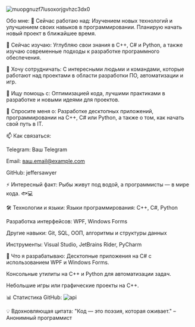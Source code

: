 ![muopgnuzf7lusoxorjgvhzc3dx0](https://github.com/user-attachments/assets/64a77ff5-0ff1-4a40-be0a-633af1c23842)



Обо мне:
🔭 Сейчас работаю над:
Изучением новых технологий и улучшением своих навыков в программировании. Планирую начать новый проект в ближайшее время.

🌱 Сейчас изучаю:
Углубляю свои знания в C++, C# и Python, а также изучаю современные подходы к разработке программного обеспечения.

👯 Хочу сотрудничать:
С интересными людьми и командами, которые работают над проектами в области разработки ПО, автоматизации и игр.

🤔 Ищу помощь с:
Оптимизацией кода, лучшими практиками в разработке и новыми идеями для проектов.

💬 Спросите меня о:
Разработке десктопных приложений, программировании на C++, C# или Python, а также о том, как начать свой путь в IT.

📫 Как связаться:

Telegram: Ваш Telegram

Email: ваш.email@example.com

GitHub: jeffersawyer

⚡ Интересный факт:
Рыбы живут под водой, а программисты — в мире кода. 🐟💻

🛠️ Технологии и языки:
Языки программирования: C++, C#, Python

Разработка интерфейсов: WPF, Windows Forms

Другие навыки: Git, SQL, ООП, алгоритмы и структуры данных


Инструменты: Visual Studio, JetBrains Rider, PyCharm

🚀 Что я разрабатываю:
Десктопные приложения на C# с использованием WPF и Windows Forms.

Консольные утилиты на C++ и Python для автоматизации задач.

Небольшие игры или графические проекты на C++.

📊 Статистика GitHub:
![api](https://github.com/user-attachments/assets/cb06b01a-e6ee-4fae-8ac2-a3f2a8f7f986)

💡 Вдохновляющая цитата:
"Код — это поэзия, которая оживает." – Анонимный программист
